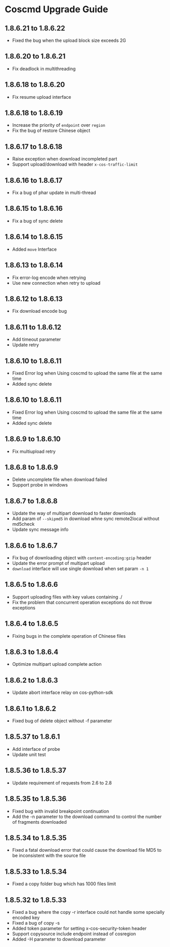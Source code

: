 Coscmd Upgrade Guide
====================
1.8.6.21 to 1.8.6.22
--------------------
- Fixed the bug when the upload block size exceeds 2G

1.8.6.20 to 1.8.6.21
--------------------
- Fix deadlock in multithreading

1.8.6.18 to 1.8.6.20
--------------------
- Fix resume upload interface

1.8.6.18 to 1.8.6.19
--------------------
- Increase the priority of `endpoint` over `region`
- Fix the bug of restore Chinese object

1.8.6.17 to 1.8.6.18
--------------------
- Raise exception when download incompleted part
- Support upload/download with header `x-cos-traffic-limit`

1.8.6.16 to 1.8.6.17
--------------------
- Fix a bug of phar update in multi-thread

1.8.6.15 to 1.8.6.16
--------------------
- Fix a bug of sync delete

1.8.6.14 to 1.8.6.15
--------------------
- Added `move` Interface

1.8.6.13 to 1.8.6.14
--------------------
- Fix error-log encode when retrying
- Use new connection when retry to upload

1.8.6.12 to 1.8.6.13
--------------------
- Fix download encode bug

1.8.6.11 to 1.8.6.12
--------------------
- Add timeout parameter
- Update retry

1.8.6.10 to 1.8.6.11
--------------------
- Fixed Error log when Using coscmd to upload the same file at the same time
- Added sync delete

1.8.6.10 to 1.8.6.11
--------------------
- Fixed Error log when Using coscmd to upload the same file at the same time
- Added sync delete

1.8.6.9 to 1.8.6.10
--------------------
- Fix multiupload retry

1.8.6.8 to 1.8.6.9
--------------------
- Delete uncomplete file when download failed
- Support probe in windows

1.8.6.7 to 1.8.6.8
--------------------
- Update the way of multipart download to faster downloads 
- Add param of `--skipmd5` in download whne sync remote2local without md5check
- Update sync message info

1.8.6.6 to 1.8.6.7
--------------------
- Fix bug of downloading object with `content-encoding:gzip` header
- Update the error prompt of multipart upload
- `download` interface will use single download when set param `-n 1`

1.8.6.5 to 1.8.6.6
--------------------
- Support uploading files with key values containing ./
- Fix the problem that concurrent operation exceptions do not throw exceptions

1.8.6.4 to 1.8.6.5
--------------------
- Fixing bugs in the complete operation of Chinese files

1.8.6.3 to 1.8.6.4
--------------------
- Optimize multipart upload complete action

1.8.6.2 to 1.8.6.3
--------------------
- Update abort interface relay on cos-python-sdk

1.8.6.1 to 1.8.6.2
--------------------
- Fixed bug of delete object without -f parameter

1.8.5.37 to 1.8.6.1
--------------------
- Add interface of probe
- Update unit test

1.8.5.36 to 1.8.5.37
--------------------
- Update requirement of requests from 2.6 to 2.8 

1.8.5.35 to 1.8.5.36
--------------------
- Fixed bug with invalid breakpoint continuation
- Add the -n parameter to the download command to control the number of fragments downloaded

1.8.5.34 to 1.8.5.35
--------------------
- Fixed a fatal download error that could cause the download file MD5 to be inconsistent with the source file 

1.8.5.33 to 1.8.5.34
--------------------
- Fixed a copy folder bug which has 1000 files limit

1.8.5.32 to 1.8.5.33
--------------------

- Fixed a bug where the copy -r interface could not handle some specially encoded key
- Fixed a bug of copy -s
- Added token parameter for setting x-cos-security-token header
- Support copysource include endpoint instead of cosregion
- Added -H parameter to download parameter


